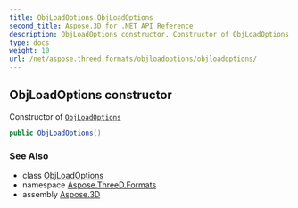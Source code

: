 ```yaml
---
title: ObjLoadOptions.ObjLoadOptions
second_title: Aspose.3D for .NET API Reference
description: ObjLoadOptions constructor. Constructor of ObjLoadOptions
type: docs
weight: 10
url: /net/aspose.threed.formats/objloadoptions/objloadoptions/
---
```

## ObjLoadOptions constructor

Constructor of [`ObjLoadOptions`](../)

```csharp
public ObjLoadOptions()
```

### See Also

* class [ObjLoadOptions](../)
* namespace [Aspose.ThreeD.Formats](../../../aspose.threed.formats/)
* assembly [Aspose.3D](../../../)


